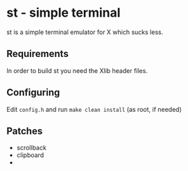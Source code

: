 # st - simple terminal
st is a simple terminal emulator for X which sucks less.

## Requirements
In order to build st you need the Xlib header files.

## Configuring
Edit `config.h` and run `make clean install` (as root, if needed)

## Patches
- scrollback
- clipboard
-

